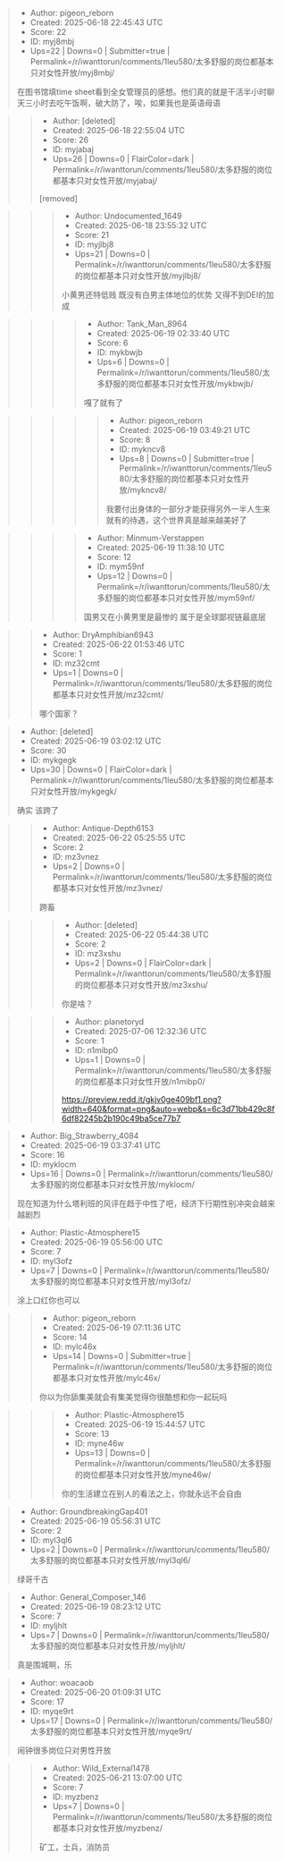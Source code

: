 > - Author: pigeon_reborn
> - Created: 2025-06-18 22:45:43 UTC
> - Score: 22
> - ID: myj8mbj
> - Ups=22 | Downs=0 | Submitter=true | Permalink=/r/iwanttorun/comments/1leu580/太多舒服的岗位都基本只对女性开放/myj8mbj/
>
> 在图书馆填time sheet看到全女管理员的感想。他们真的就是干活半小时聊天三小时去吃午饭啊，破大防了，唉，如果我也是英语母语

>> - Author: [deleted]
>> - Created: 2025-06-18 22:55:04 UTC
>> - Score: 26
>> - ID: myjabaj
>> - Ups=26 | Downs=0 | FlairColor=dark | Permalink=/r/iwanttorun/comments/1leu580/太多舒服的岗位都基本只对女性开放/myjabaj/
>>
>> [removed]

>>> - Author: Undocumented_1649
>>> - Created: 2025-06-18 23:55:32 UTC
>>> - Score: 21
>>> - ID: myjlbj8
>>> - Ups=21 | Downs=0 | Permalink=/r/iwanttorun/comments/1leu580/太多舒服的岗位都基本只对女性开放/myjlbj8/
>>>
>>> 小黄男还特低贱 既没有白男主体地位的优势 又得不到DEI的加成

>>>> - Author: Tank_Man_8964
>>>> - Created: 2025-06-19 02:33:40 UTC
>>>> - Score: 6
>>>> - ID: mykbwjb
>>>> - Ups=6 | Downs=0 | Permalink=/r/iwanttorun/comments/1leu580/太多舒服的岗位都基本只对女性开放/mykbwjb/
>>>>
>>>> 嘎了就有了

>>>>> - Author: pigeon_reborn
>>>>> - Created: 2025-06-19 03:49:21 UTC
>>>>> - Score: 8
>>>>> - ID: mykncv8
>>>>> - Ups=8 | Downs=0 | Submitter=true | Permalink=/r/iwanttorun/comments/1leu580/太多舒服的岗位都基本只对女性开放/mykncv8/
>>>>>
>>>>> 我要付出身体的一部分才能获得另外一半人生来就有的待遇，这个世界真是越来越美好了

>>>> - Author: Minmum-Verstappen
>>>> - Created: 2025-06-19 11:38:10 UTC
>>>> - Score: 12
>>>> - ID: mym59nf
>>>> - Ups=12 | Downs=0 | Permalink=/r/iwanttorun/comments/1leu580/太多舒服的岗位都基本只对女性开放/mym59nf/
>>>>
>>>> 国男又在小黄男里是最惨的 属于是全球鄙视链最底层

>> - Author: DryAmphibian6943
>> - Created: 2025-06-22 01:53:46 UTC
>> - Score: 1
>> - ID: mz32cmt
>> - Ups=1 | Downs=0 | Permalink=/r/iwanttorun/comments/1leu580/太多舒服的岗位都基本只对女性开放/mz32cmt/
>>
>> 哪个国家？

> - Author: [deleted]
> - Created: 2025-06-19 03:02:12 UTC
> - Score: 30
> - ID: mykgegk
> - Ups=30 | Downs=0 | FlairColor=dark | Permalink=/r/iwanttorun/comments/1leu580/太多舒服的岗位都基本只对女性开放/mykgegk/
>
> 确实 该跨了

>> - Author: Antique-Depth6153
>> - Created: 2025-06-22 05:25:55 UTC
>> - Score: 2
>> - ID: mz3vnez
>> - Ups=2 | Downs=0 | Permalink=/r/iwanttorun/comments/1leu580/太多舒服的岗位都基本只对女性开放/mz3vnez/
>>
>> 跨畜

>>> - Author: [deleted]
>>> - Created: 2025-06-22 05:44:38 UTC
>>> - Score: 2
>>> - ID: mz3xshu
>>> - Ups=2 | Downs=0 | FlairColor=dark | Permalink=/r/iwanttorun/comments/1leu580/太多舒服的岗位都基本只对女性开放/mz3xshu/
>>>
>>> 你是啥？

>>> - Author: planetoryd
>>> - Created: 2025-07-06 12:32:36 UTC
>>> - Score: 1
>>> - ID: n1mibp0
>>> - Ups=1 | Downs=0 | Permalink=/r/iwanttorun/comments/1leu580/太多舒服的岗位都基本只对女性开放/n1mibp0/
>>>
>>> https://preview.redd.it/gkjv0ge409bf1.png?width=640&format=png&auto=webp&s=6c3d71bb429c8f6df82245b2b190c49ba5ce77b7

> - Author: Big_Strawberry_4084
> - Created: 2025-06-19 03:37:41 UTC
> - Score: 16
> - ID: myklocm
> - Ups=16 | Downs=0 | Permalink=/r/iwanttorun/comments/1leu580/太多舒服的岗位都基本只对女性开放/myklocm/
>
> 现在知道为什么塔利班的风评在趋于中性了吧，经济下行期性别冲突会越来越剧烈

> - Author: Plastic-Atmosphere15
> - Created: 2025-06-19 05:56:00 UTC
> - Score: 7
> - ID: myl3ofz
> - Ups=7 | Downs=0 | Permalink=/r/iwanttorun/comments/1leu580/太多舒服的岗位都基本只对女性开放/myl3ofz/
>
> 涂上口红你也可以

>> - Author: pigeon_reborn
>> - Created: 2025-06-19 07:11:36 UTC
>> - Score: 14
>> - ID: mylc46x
>> - Ups=14 | Downs=0 | Submitter=true | Permalink=/r/iwanttorun/comments/1leu580/太多舒服的岗位都基本只对女性开放/mylc46x/
>>
>> 你以为你舔集美就会有集美觉得你很酷想和你一起玩吗

>>> - Author: Plastic-Atmosphere15
>>> - Created: 2025-06-19 15:44:57 UTC
>>> - Score: 13
>>> - ID: myne46w
>>> - Ups=13 | Downs=0 | Permalink=/r/iwanttorun/comments/1leu580/太多舒服的岗位都基本只对女性开放/myne46w/
>>>
>>> 你的生活建立在别人的看法之上，你就永远不会自由

> - Author: GroundbreakingGap401
> - Created: 2025-06-19 05:56:31 UTC
> - Score: 2
> - ID: myl3ql6
> - Ups=2 | Downs=0 | Permalink=/r/iwanttorun/comments/1leu580/太多舒服的岗位都基本只对女性开放/myl3ql6/
>
> 绿哥千古

> - Author: General_Composer_146
> - Created: 2025-06-19 08:23:12 UTC
> - Score: 7
> - ID: myljhlt
> - Ups=7 | Downs=0 | Permalink=/r/iwanttorun/comments/1leu580/太多舒服的岗位都基本只对女性开放/myljhlt/
>
> 真是围城啊，乐

> - Author: woacaob
> - Created: 2025-06-20 01:09:31 UTC
> - Score: 17
> - ID: myqe9rt
> - Ups=17 | Downs=0 | Permalink=/r/iwanttorun/comments/1leu580/太多舒服的岗位都基本只对女性开放/myqe9rt/
>
> 闹钟很多岗位只对男性开放

>> - Author: Wild_External1478
>> - Created: 2025-06-21 13:07:00 UTC
>> - Score: 7
>> - ID: myzbenz
>> - Ups=7 | Downs=0 | Permalink=/r/iwanttorun/comments/1leu580/太多舒服的岗位都基本只对女性开放/myzbenz/
>>
>> 矿工，士兵，消防员
